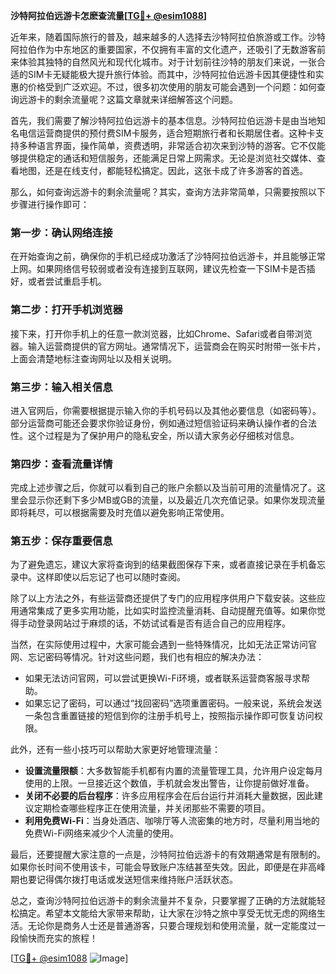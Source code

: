 **沙特阿拉伯远游卡怎麽查流量[[TG💪+ @esim1088](https://t.me/s/esim1088)]**

近年来，随着国际旅行的普及，越来越多的人选择去沙特阿拉伯旅游或工作。沙特阿拉伯作为中东地区的重要国家，不仅拥有丰富的文化遗产，还吸引了无数游客前来体验其独特的自然风光和现代化城市。对于计划前往沙特的朋友们来说，一张合适的SIM卡无疑能极大提升旅行体验。而其中，沙特阿拉伯远游卡因其便捷性和实惠的价格受到广泛欢迎。不过，很多初次使用的朋友可能会遇到一个问题：如何查询远游卡的剩余流量呢？这篇文章就来详细解答这个问题。

首先，我们需要了解沙特阿拉伯远游卡的基本信息。沙特阿拉伯远游卡是由当地知名电信运营商提供的预付费SIM卡服务，适合短期旅行者和长期居住者。这种卡支持多种语言界面，操作简单，资费透明，非常适合初次来到沙特的游客。它不仅能够提供稳定的通话和短信服务，还能满足日常上网需求。无论是浏览社交媒体、查看地图，还是在线支付，都能轻松搞定。因此，这张卡成了许多游客的首选。

那么，如何查询远游卡的剩余流量呢？其实，查询方法非常简单，只需要按照以下步骤进行操作即可：

### **第一步：确认网络连接**
在开始查询之前，确保你的手机已经成功激活了沙特阿拉伯远游卡，并且能够正常上网。如果网络信号较弱或者没有连接到互联网，建议先检查一下SIM卡是否插好，或者尝试重启手机。

### **第二步：打开手机浏览器**
接下来，打开你手机上的任意一款浏览器，比如Chrome、Safari或者自带浏览器。输入运营商提供的官方网址。通常情况下，运营商会在购买时附带一张卡片，上面会清楚地标注查询网址以及相关说明。

### **第三步：输入相关信息**
进入官网后，你需要根据提示输入你的手机号码以及其他必要信息（如密码等）。部分运营商可能还会要求你验证身份，例如通过短信验证码来确认操作者的合法性。这个过程是为了保护用户的隐私安全，所以请大家务必仔细核对信息。

### **第四步：查看流量详情**
完成上述步骤之后，你就可以看到自己的账户余额以及当前可用的流量情况了。这里会显示你还剩下多少MB或GB的流量，以及最近几次充值记录。如果你发现流量即将耗尽，可以根据需要及时充值以避免影响正常使用。

### **第五步：保存重要信息**
为了避免遗忘，建议大家将查询到的结果截图保存下来，或者直接记录在手机备忘录中。这样即使以后忘记了也可以随时查阅。

除了以上方法之外，有些运营商还提供了专门的应用程序供用户下载安装。这些应用通常集成了更多实用功能，比如实时监控流量消耗、自动提醒充值等。如果你觉得手动登录网站过于麻烦的话，不妨试试看是否有适合自己的应用程序。

当然，在实际使用过程中，大家可能会遇到一些特殊情况，比如无法正常访问官网、忘记密码等情况。针对这些问题，我们也有相应的解决办法：

- 如果无法访问官网，可以尝试更换Wi-Fi环境，或者联系运营商客服寻求帮助。
- 如果忘记了密码，可以通过“找回密码”选项重置密码。一般来说，系统会发送一条包含重置链接的短信到你的注册手机号上，按照指示操作即可恢复访问权限。

此外，还有一些小技巧可以帮助大家更好地管理流量：

- **设置流量限额**：大多数智能手机都有内置的流量管理工具，允许用户设定每月使用的上限。一旦接近这个数值，手机就会发出警告，让你提前做好准备。
- **关闭不必要的后台程序**：许多应用程序会在后台运行并消耗大量数据，因此建议定期检查哪些程序正在使用流量，并关闭那些不需要的项目。
- **利用免费Wi-Fi**：当身处酒店、咖啡厅等人流密集的地方时，尽量利用当地的免费Wi-Fi网络来减少个人流量的使用。

最后，还要提醒大家注意的一点是，沙特阿拉伯远游卡的有效期通常是有限制的。如果你长时间不使用该卡，可能会导致账户冻结甚至失效。因此，即便是在非高峰期也要记得偶尔拨打电话或发送短信来维持账户活跃状态。

总之，查询沙特阿拉伯远游卡的剩余流量并不复杂，只要掌握了正确的方法就能轻松搞定。希望本文能给大家带来帮助，让大家在沙特之旅中享受无忧无虑的网络生活。无论你是商务人士还是普通游客，只要合理规划和使用流量，就一定能度过一段愉快而充实的旅程！

[[TG💪+ @esim1088](https://t.me/s/esim1088) ![Image](https://i.postimg.cc/4NQfJmqS/Snipaste-2025-05-13-00-14-12.png)]